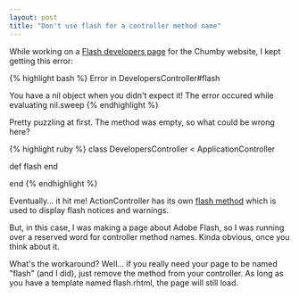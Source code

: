 ```yaml
--- 
layout: post
title: "Don't use flash for a controller method name"
---
```

While working on a [Flash developers page](http://chumby.com/developers/flash) for the Chumby website, I kept getting this error:

{% highlight bash %}
Error in DevelopersController#flash

You have a nil object when you didn't expect it!
The error occured while evaluating nil.sweep
{% endhighlight %}

Pretty puzzling at first. The method was empty, so what could be wrong here?

{% highlight ruby %}
class DevelopersController < ApplicationController

  def flash
  end

end
{% endhighlight %}

Eventually... it hit me! ActionController has its own [flash method](http://api.rubyonrails.org/classes/ActionController/Flash.html) which is used to display flash notices and warnings.

<p>But, in this case, I was making a page about Adobe Flash, so I was running over a reserved word for controller method names. Kinda obvious, once you think about it.</p>

<p>What's the workaround? Well... if you really need your page to be named "flash" (and I did), just remove the method from your controller. As long as you have a template named flash.rhtml, the page will still load.</p>
